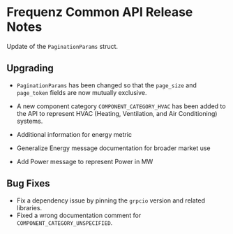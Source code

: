 # Frequenz Common API Release Notes

Update of the `PaginationParams` struct.

## Upgrading

- `PaginationParams` has been changed so that the `page_size` and `page_token`
  fields are now mutually exclusive.

- A new component category `COMPONENT_CATEGORY_HVAC` has been added to the API
  to represent HVAC (Heating, Ventilation, and Air Conditioning) systems.

- Additional information for energy metric

- Generalize Energy message documentation for broader market use

- Add Power message to represent Power in MW

## Bug Fixes

- Fix a dependency issue by pinning the `grpcio` version and related libraries.
- Fixed a wrong documentation comment for `COMPONENT_CATEGORY_UNSPECIFIED`.
